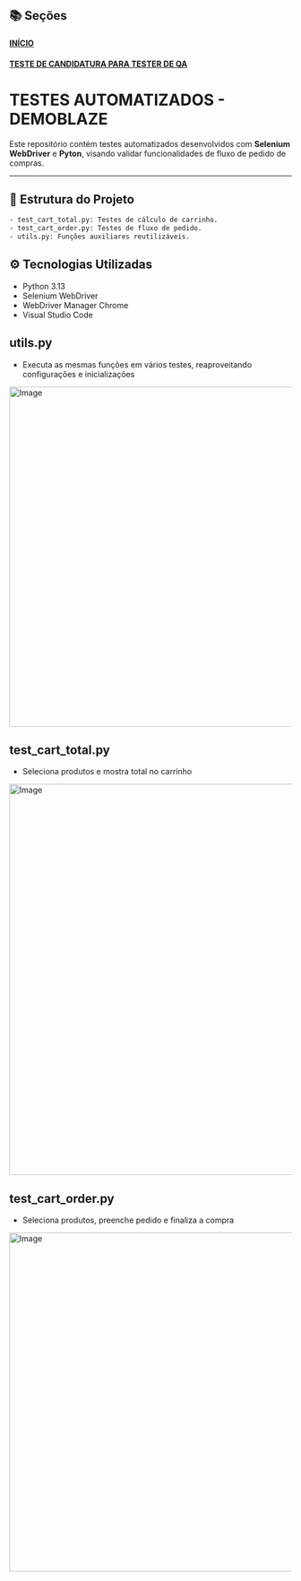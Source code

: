 ## 📚 Seções
<h4 align="left"><a href="https://github.com/caroolps/QA-AS2-Group">INÍCIO</a></h4>
<h4 align="left"><a href="https://github.com/caroolps/TESTER">TESTE DE CANDIDATURA PARA TESTER DE QA</a></h4>


# TESTES AUTOMATIZADOS - DEMOBLAZE

Este repositório contém testes automatizados desenvolvidos com **Selenium WebDriver** e **Pyton**, visando validar funcionalidades de fluxo de pedido de compras.

---

## 📁 Estrutura do Projeto

```bash
- test_cart_total.py: Testes de cálculo de carrinho.
- test_cart_order.py: Testes de fluxo de pedido.
- utils.py: Funções auxiliares reutilizáveis.
```

## ⚙️ Tecnologias Utilizadas
- Python 3.13
- Selenium WebDriver
- WebDriver Manager Chrome
- Visual Studio Code
  
## utils.py
- Executa as mesmas funções em vários testes, reaproveitando configurações e inicializações
<img width="607" alt="Image" src="https://github.com/user-attachments/assets/4e977c6e-513c-4605-821a-628cc79a1e68" />

## test_cart_total.py
- Seleciona produtos e mostra total no carrinho
<img width="698" alt="Image" src="https://github.com/user-attachments/assets/8942481c-aa2c-4c06-8036-255942745a6a" />

## test_cart_order.py
- Seleciona produtos, preenche pedido e finaliza a compra
<img width="605" alt="Image" src="https://github.com/user-attachments/assets/2026e3bc-930e-41af-bc8e-99f359b83c61" />

